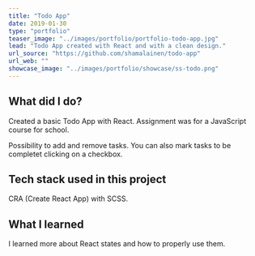 ```yaml
---
title: "Todo App"
date: 2019-01-30
type: "portfolio"
teaser_image: "../images/portfolio/portfolio-todo-app.jpg"
lead: "Todo App created with React and with a clean design."
url_source: "https://github.com/shamalainen/todo-app"
url_web: ""
showcase_image: "../images/portfolio/showcase/ss-todo.png"
---
```


## What did I do?

Created a basic Todo App with React. Assignment was for a JavaScript course for school.

Possibility to add and remove tasks. You can also mark tasks to be completet clicking on a checkbox.

## Tech stack used in this project

CRA (Create React App) with SCSS.

## What I learned

I learned more about React states and how to properly use them.